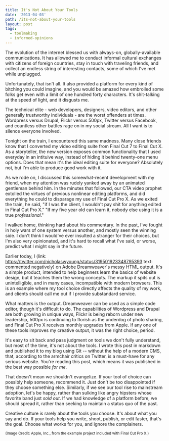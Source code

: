 ```yaml
---
title: It's Not About Your Tools
date: '2013-04-03'
path: /its-not-about-your-tools
layout: post
tags:
  - toolmaking
  - informed-opinions
---
```

The evolution of the internet blessed us with always-on, globally-available communications. It has allowed me to conduct informal cultural exchanges with citizens of foreign countries, stay in touch with traveling friends, and collect an endless string of interesting contacts, some of which I've met while unplugged.

Unfortunately, that isn't all. It also provided a platform for every kind of bitching you could imagine, and you would be amazed how embroiled some folks get even with a limit of one hundred forty characters. It's shit-talking at the speed of light, and it disgusts me.

The technical elite - web developers, designers, video editors, and other generally trustworthy individuals - are the worst offenders at times. Wordpress versus Drupal, Flickr versus 500px, Twitter versus Facebook, and countless other battles rage on in my social stream. All I want is to silence everyone involved.

Tonight on the train, I encountered this same madness. Many close friends know that I converted my video editing suite from Final Cut 7 to Final Cut X. As a storyteller, the new version exposes common functionality that I used everyday in an intituive way, instead of hiding it behind twenty-one menu options. Does that mean it's the ideal editing suite for everyone? Absolutely not, but I'm able to produce good work with it.

As we rode on, I discussed this somewhat-recent development with my friend, when my attention was rudely yanked away by an animated gentleman behind him. In the minutes that followed, our CTA video prophet extolled the virtues of previous nonlinear editing platforms, and did everything he could to disparage my use of Final Cut Pro X. As we exited the train, he said, "if I was the client, I wouldn't pay shit for anything edited in Final Cut Pro X." "If my five year old can learn it, nobody else using it is a true _professional_."
<script async src="//pagead2.googlesyndication.com/pagead/js/adsbygoogle.js"></script>
<ins class="adsbygoogle"
     style="display:block; text-align:center;"
     data-ad-layout="in-article"
     data-ad-format="fluid"
     data-ad-client="ca-pub-2222008371700158"
     data-ad-slot="6074071537"></ins>
<script>
     (adsbygoogle = window.adsbygoogle || []).push({});
</script>
I walked home, thinking hard about his commentary. In the past, I've fought in holy wars of one system versus another, and mostly seen the winning side. I don't think I would've ever insulted a stranger for their choices, but I'm also very opinionated, and it's hard to recall what I've said, or worse, predict what I might say in the future.

Earlier today, I (link: https://twitter.com/nicholaswyoung/status/319501923348795393 text: commented negatively) on Adobe Dreamweaver's messy HTML output. It's a simple product, intended to help beginners learn the basics of website design, but it teaches them the wrong concepts. The markup it spits out is unintelligible, and in many cases, incompatible with modern browsers. This is an example where my tool choice directly affects the quality of my work, and clients should call me out if I provide substandard service.

What matters is the output. Dreamweaver can be used as a simple code editor, though it's difficult to do. The capabilities of Wordpress and Drupal are both growing in unique ways, Flickr is being reborn under new leadership, 500px is continuing to florish as the underdog of photo sharing, and Final Cut Pro X receives monthly upgrades from Apple. If any one of these tools improves my creative output, it was the right choice, period.

It's easy to sit back and pass judgment on tools we don't fully understand, but most of the time, it's not about the tools. I wrote this post in markdown and published it to my blog using Git -- without the help of a modern CMS, that, according to the armchair critics on Twitter, is a must-have for any serious website. You're reading this post, which means it was published in the best way possible _for me_.

That doesn't mean we shouldn't evangelize. If your tool of choice can possibly help someone, recommend it. Just don't be too disappointed if they choose something else. Similarly, if we see our tool rise to mainstream adoption, let's be happy, rather than sulking like angry hipsters whose favorite band just _sold out_. If we had knowledge of a platform before, we should spread it, rather than seeking to maintain a status quo of the past.

Creative culture is rarely about the tools you choose. It's about what you say and do. If your tools help you write, shoot, publish, or edit faster, that's the goal. Choose what works for you, and ignore the complainers.

<small>(Image Credit: Apple, Inc., from the example project included with Final Cut Pro X.)</small>
